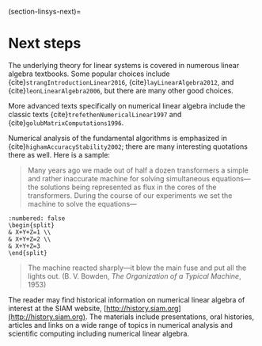(section-linsys-next)=

# Next steps

The underlying theory for linear systems is covered in numerous linear algebra textbooks.  Some popular choices include {cite}`strangIntroductionLinear2016`, {cite}`layLinearAlgebra2012`, and {cite}`leonLinearAlgebra2006`, but there are many other good choices.

More advanced texts specifically on numerical linear algebra include the classic texts {cite}`trefethenNumericalLinear1997` and {cite}`golubMatrixComputations1996`.

Numerical analysis of the fundamental algorithms is emphasized in {cite}`highamAccuracyStability2002`; there are many interesting quotations there as well. Here is a sample:

> Many years ago we made out of half a dozen transformers a simple and rather inaccurate machine for solving simultaneous equations—the solutions being represented as flux in the cores of the transformers.  During the course of our experiments we set the machine to solve the equations—

```{math}
:numbered: false
\begin{split}
& X+Y+Z=1 \\
& X+Y+Z=2 \\
& X+Y+Z=3
\end{split}
```

> The machine reacted sharply—it blew the main fuse and put all the lights out. (B. V. Bowden, *The Organization of a Typical Machine*, 1953)

The reader may find historical information on numerical linear algebra of interest at the SIAM website, [http://history.siam.org](http://history.siam.org).  The materials include presentations, oral histories, articles and links on a wide range of topics in numerical analysis and scientific computing including numerical linear algebra.
